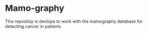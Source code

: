 # Mamo-graphy
This repositoy is devlope to work with the mamography database for detecting cancer in patients

